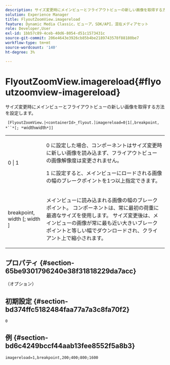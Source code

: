 ```yaml
---
description: サイズ変更時にメインビューとフライアウトビューの新しい画像を取得する方法を設定します。
solution: Experience Manager
title: FlyoutZoomView.imagereload
feature: Dynamic Media Classic，ビューア，SDK/API，混在メディアセット
role: Developer,User
exl-id: 1bb57c89-4ceb-40d6-8054-d51c1573431c
source-git-commit: 206e4643e3926cb85b4be2189743578f88180be7
workflow-type: tm+mt
source-wordcount: '140'
ht-degree: 3%

---
```


# FlyoutZoomView.imagereload{#flyoutzoomview-imagereload}

サイズ変更時にメインビューとフライアウトビューの新しい画像を取得する方法を設定します。

` [FlyoutZoomView.|<containerId>_flyout.]imagereload=0|1[,breakpoint, *``*[; *`widthwidth`*]]`

<table id="table_E314540D347D47699C04EB80D20C0721"> 
 <tbody> 
  <tr> 
   <td colname="col1"> <p> <span class="codeph"> 0 | 1 </span> </p> </td> 
   <td colname="col2"> <p><span class="codeph"> 0 </span>に設定した場合、コンポーネントはサイズ変更時に新しい画像を読み込まず、フライアウトビューの画像解像度は変更されません。 </p> <p><span class="codeph"> 1 </span>に設定すると、メインビューにロードされる画像の幅のブレークポイントを1つ以上指定できます。 </p> </td> 
  </tr> 
  <tr> 
   <td colname="col1"> <p> <span class="codeph"> breakpoint,  <span class="varname"> width  </span>[; <span class="varname"> width  </span>]  </span> </p> </td> 
   <td colname="col2"> <p>メインビューに読み込まれる画像の幅のブレークポイント。 コンポーネントは、常に最初の荷重に最適なサイズを使用します。 サイズ変更後は、メインビューの画像が常に最も近い大きいブレークポイントと等しい幅でダウンロードされ、クライアント上で縮小されます。 </p> </td> 
  </tr> 
 </tbody> 
</table>

## プロパティ {#section-65be9301796240e38f31818229da7acc}

（オプション）

## 初期設定 {#section-bd374ffc5182484faa77a7a3c8fa70f2}

`0`

## 例 {#section-bd6c4249bccf44aab13fee8552f5a8b3}

`imagereload=1,breakpoint,200;400;800;1600`
